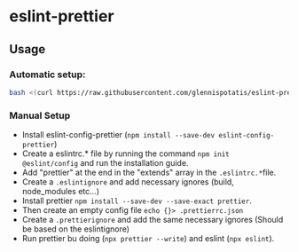 # eslint-prettier

## Usage

### Automatic setup:

```bash
bash <(curl https://raw.githubusercontent.com/glennispotatis/eslint-prettier/main/eslint-setup.sh)
```

### Manual Setup

- Install eslint-config-prettier (`npm install --save-dev eslint-config-prettier`)
- Create a eslintrc.\* file by running the command `npm init @eslint/config` and run the installation guide.
- Add "prettier" at the end in the "extends" array in the `.eslintrc.*`file.
- Create a `.eslintignore` and add necessary ignores (build, node_modules etc...)
- Install prettier `npm install --save-dev --save-exact prettier`.
- Then create an empty config file `echo {}> .prettierrc.json`
- Create a `.prettierignore` and add the same necessary ignores (Should be based on the eslintignore)
- Run prettier bu doing (`npx prettier --write`) and eslint (`npx eslint`).
